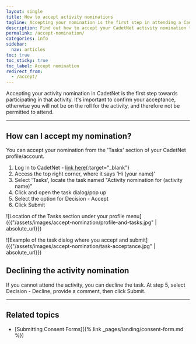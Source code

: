 ```yaml
---
layout: single
title: How to accept activity nominations
tagline: Accepting your nomination is the first step in attending a Cadet activity
description: Find out how to accept your CadetNet activity nomination task, or 
permalink: /accept-nomination/
categories: info
sidebar:
  nav: articles
toc: true
toc_sticky: true
toc_label: Accept nomination
redirect_from:
  - /accept/
---
```


Accepting your activity nomination in CadetNet is the first step towards participating in that activity. It's important to confirm your acceptance, otherwise you will not be on the roll for the activity, and therefore not be permitted to attend.

---

## How can I accept my nomination? 

You can accept your nomination from the 'Tasks' section of your CadetNet profile/account. 

1. Log in to CadetNet - [link here]({{site.data.links.cadetnet_url}}){:target="_blank"}
2. Access the top right corner, where it says 'Hi (your name)'
3. Select 'Tasks', locate the task named "Activity nomination for (activity name)" 
4. Click and open the task dialog/pop up
5. Select the option for Decision - Accept 
6. Click Submit 

![Location of the Tasks section under your profile menu]({{"/assets/images/accept-nomination/profile-and-tasks.jpg" | absolute_url}})

![Example of the task dialog where you accept and submit]({{"/assets/images/accept-nomination/task-acceptance.jpg" | absolute_url}})

## Declining the activity nomination

If you cannot attend the activity, you can decline the task. At step 5, select Decision - Decline, provide a comment, then click Submit. 

---

## Related topics

- [Submitting Consent Forms]({% link _pages/landing/consent-form.md %})